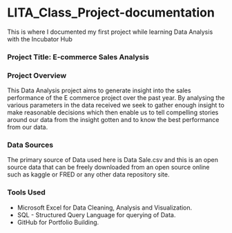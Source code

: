 

# LITA_Class_Project-documentation
This is where I documented my first project while learning Data Analysis with the Incubator Hub
### Project Title: E-commerce Sales Analysis

### Project Overview
This Data Analysis project aims to generate insight into the sales performance of the E commerce project over the past year. By analysing the various parameters in the data received we seek to gather enough insight to make reasonable decisions which then enable us to tell compelling stories around our data from the insight gotten and to know the best performance from our data.

### Data Sources
The primary source of Data used here is Data Sale.csv and this is an open source data that can be freely downloaded from an open source online such as kaggle or FRED or any other data repository site.

### Tools Used
- Microsoft Excel for Data Cleaning, Analysis and Visualization.
- SQL - Structured Query Language for querying of Data.
- GitHub for Portfolio Building.

